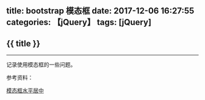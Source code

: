 title: bootstrap 模态框
date: 2017-12-06 16:27:55
categories: 【jQuery】
tags: [jQuery]
---
## {{ title }} ##

---

记录使用模态框的一些问题。

参考资料：

[模态框水平居中](http://blog.csdn.net/altaba/article/details/54669660)